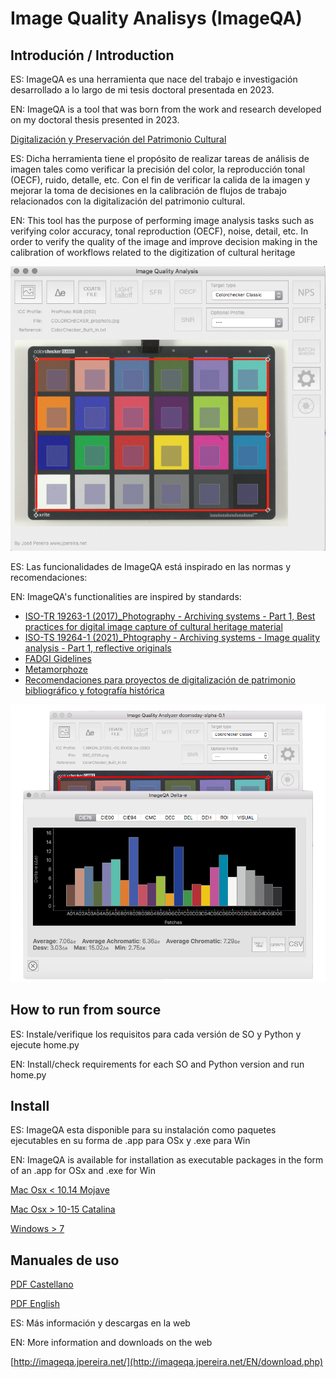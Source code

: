 # Image Quality Analisys (ImageQA)

## Introdución / Introduction

ES: ImageQA es una herramienta que nace del trabajo e investigación desarrollado a lo largo de mi tesis doctoral presentada en 2023.

EN: ImageQA is a tool that was born from the work and research developed on my doctoral thesis presented in 2023.

[Digitalización y Preservación del Patrimonio Cultural](https://amzn.eu/d/eBC221r)

ES: Dicha herramienta tiene el propósito de realizar tareas de análisis de imagen tales como verificar la precisión del color, la reproducción tonal (OECF), ruido, detalle, etc. 
Con el fin de verificar la calida de la imagen y mejorar la toma de decisiones en la calibración de flujos de trabajo relacionados con la digitalización del patrimonio cultural.

EN: This tool has the purpose of performing image analysis tasks such as verifying color accuracy, tonal reproduction (OECF), noise, detail, etc.
In order to verify the quality of the image and improve decision making in the calibration of workflows related to the digitization of cultural heritage


![imageQA](https://github.com/jpereiranet/imageQA/blob/main/img/imageQA_aboutUs.png)

ES: Las funcionalidades de ImageQA está inspirado en las normas y recomendaciones:

EN: ImageQA's functionalities are inspired by standards:

- [ISO-TR 19263-1 (2017)_Photography - Archiving systems - Part 1, Best practices for digital image capture of cultural heritage material](https://www.iso.org/standard/64220.html)
- [ISO-TS 19264-1 (2021)_Phtography - Archiving systems - Image quality analysis - Part 1, reflective originals](https://www.iso.org/standard/79172.html)
- [FADGI Gidelines](https://www.digitizationguidelines.gov/)
- [Metamorphoze](https://www.metamorfoze.nl/english/digitization)
- [Recomendaciones para proyectos de digitalización de patrimonio bibliográfico y fotografía histórica](https://www.libreria.cultura.gob.es/libro/recomendaciones-para-proyectos-de-digitalizacion-de-patrimonio-bibliografico-y-fotografia-historica_5465/)


![imageQA](https://github.com/jpereiranet/imageQA/blob/main/img/ImageQA_de_about.png)


## How to run from source

ES: Instale/verifique los requisitos para cada versión de SO y Python y ejecute home.py

EN: Install/check requirements for each SO and Python version and run home.py

## Install

ES: ImageQA esta disponible para su instalación como paquetes ejecutables en su forma de .app para OSx y .exe para Win

EN: ImageQA is available for installation as executable packages in the form of an .app for OSx and .exe for Win

[Mac Osx < 10.14 Mojave](https://github.com/jpereiranet/imageQA/releases/download/v1.9.1/imageQA_installer_mojave.dmg)

[Mac Osx > 10-15 Catalina](https://github.com/jpereiranet/imageQA/releases/download/v1.9.1/imageQA_installer_catalina.dmg)

[Windows > 7](https://github.com/jpereiranet/imageQA/releases/download/v1.9.1/ImageQA_installer.exe)

## Manuales de uso

[PDF Castellano](https://github.com/jpereiranet/imageQA/blob/main/manuales/imageQA_manual_ES.pdf)

[PDF English](https://github.com/jpereiranet/imageQA/blob/main/manuales/imageQA_handbook_EN.pdf)

ES: Más información y descargas en la web

EN: More information and downloads on the web

[http://imageqa.jpereira.net/](http://imageqa.jpereira.net/EN/download.php)


